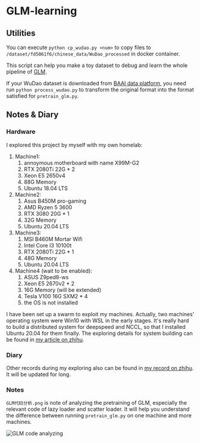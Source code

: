 # GLM-learning

## Utilities 

You can execute 
`python cp_wudao.py <num>`
to copy <num> files to `/dataset/fd5061f6/chinese_data/WuDao_processed` in docker container.

This script can help you make a toy dataset to debug and learn the whole pipeline of [GLM](https://github.com/THUDM/GLM).

If your WuDao dataset is downloaded from [BAAI data platform](https://data.baai.ac.cn/data), you need run 
`python process_wudao.py` to transform the original format into the format satisfied for `pretrain_glm.py`.

## Notes & Diary

### Hardware

I explored this project by myself with my own homelab:

1. Machine1:
    1. annoymous motherboard with name X99M-G2
    2. RTX 2080Ti 22G * 2
    3. Xeon E5 2650v4 
    4. 88G Memory
    5. Ubuntu 18.04 LTS
2. Machine2: 
    1. Asus B450M pro-gaming
    2. AMD Ryzen 5 3600 
    3. RTX 3080 20G * 1
    4. 32G Memory
    5. Ubuntu 20.04 LTS
3. Machine3:
    1. MSI B460M Mortar Wifi
    2. Intel Core I3 10100t
    3. RTX 2080Ti 22G * 1
    4. 48G Memory 
    5. Ubuntu 20.04 LTS
4. Machine4 (wait to be enabled):
    1. ASUS Z9ped8-ws 
    2. Xeon E5 2670v2 * 2
    3. 16G Memory (will be extended)
    4. Tesla V100 16G SXM2 * 4
    5. the OS is not installed
    
I have been set up a swarm to exploit my machines. Actually, two machines' operating system were Win10 with WSL in the early stages. 
It's really hard to build a distributed system for deepspeed and NCCL, so that I installed Ubuntu 20.04 for them finally. 
The exploring details for system building can be found in [my article on zhihu](https://zhuanlan.zhihu.com/p/692657719).


### Diary 

Other records during my exploring also can be found in [my record on zhihu](https://zhuanlan.zhihu.com/p/693793952). It will be updated for long. 
    
### Notes 

`GLM代码分析.png` is note of analyzing the pretraining of GLM, especially the relevant code of lazy loader and scatter loader. 
It will help you understand the difference between running `pretrain_glm.py` on one machine and more machines.

![GLM code analyzing](GLM代码分析.png)
